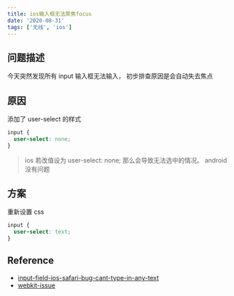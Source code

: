 ```yaml
---
title: ios输入框无法聚焦focus
date: '2020-08-31'
tags: ['无线', 'ios']
---
```


## 问题描述

今天突然发现所有 input 输入框无法输入， 初步排查原因是会自动失去焦点

## 原因

添加了 user-select 的样式

```css
input {
  user-select: none;
}
```

> ios 若改值设为 user-select: none; 那么会导致无法选中的情况。 android 没有问题

## 方案

重新设置 css

```css
input {
  user-select: text;
}
```

## Reference

- [input-field-ios-safari-bug-cant-type-in-any-text](https://stackoverflow.com/questions/32851413/input-field-ios-safari-bug-cant-type-in-any-text)
- [webkit-issue](https://bugs.webkit.org/show_bug.cgi?id=82692)
